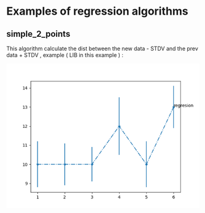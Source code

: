# Examples of regression algorithms


## simple_2_points

This algorithm calculate the dist between the  new data - STDV and the prev data + STDV , example ( LIB in this example ) :

![alt text](https://github.com/VictorRodriguez/hobbies/blob/master/regresion_algorithms/example_images/image.png)

